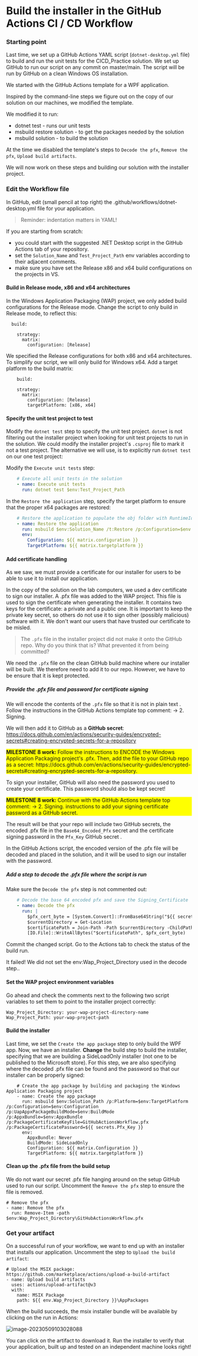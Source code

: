 # Build the installer in the GitHub Actions CI / CD Workflow



### Starting point

Last time, we set up a GitHub Actions YAML script (`dotnet-desktop.yml` file) to build and run the unit tests for the CICD_Practice solution. We set up GitHub to run our script on any commit on master/main. The script will be run by GitHub on a clean Windows OS installation.

We started with the GitHub Actions template for a WPF application. 

Inspired by the command-line steps we figure out on the copy of our solution on our machines, we modified the template. 

We modified it to run:

- dotnet test - runs our unit tests
- msbuild restore solution - to get the packages needed by the solution
- msbuild solution - to build the solution

At the time we disabled the template's steps to `Decode the pfx`, `Remove the pfx`, `Upload build artifacts`.

We will now work on these steps and building our solution with the installer project.



### Edit the Workflow file

In GitHub, edit (small pencil at top right) the .github/workflows/dotnet-desktop.yml file for your application. 

> Reminder:  indentation matters in YAML!
>

If you are starting from scratch:

- you could start with the suggested .NET Desktop script in the GitHub Actions tab of your repository.
- set the `Solution_Name` and `Test_Project_Path` env variables according to their adjacent comments.
- make sure you have set the Release x86 and x64 build configurations on the projects  in VS.



#### Build in Release mode, x86 and x64 architectures

In the Windows Application Packaging (WAP) project, we only added build configurations for the Release mode. Change the script to only build in Release mode, to reflect this:

```
  build:

    strategy:
      matrix:
        configuration: [Release]
```

We specified the Release configurations for both x86 and x64 architectures. To simplify our script, we will only build for Windows x64. Add a target platform to the build matrix:

```
    build:

    strategy:
      matrix:
        configuration: [Release]
        targetPlatform: [x86, x64]
```





#### Specify the unit test project to test

Modify the `dotnet test` step to specify the unit test project. `dotnet` is not filtering out the installer project when looking for unit test projects to run in the solution. We could modify the installer project's `.csproj` file to mark it not a test project. The alternative we will use, is to explicitly run `dotnet test` on our one test project:

Modify the `Execute unit tests` step:

```yaml
    # Execute all unit tests in the solution
    - name: Execute unit tests
      run: dotnet test $env:Test_Project_Path
```



In the `Restore the application` step, specify the target platform to ensure that the proper x64 packages are restored:

```yaml
    # Restore the application to populate the obj folder with RuntimeIdentifiers
    - name: Restore the application
      run: msbuild $env:Solution_Name /t:Restore /p:Configuration=$env:Configuration /p:Platform=$env:TargetPlatform
      env:
        Configuration: ${{ matrix.configuration }}
        TargetPlatform: ${{ matrix.targetplatform }}
```



#### Add certificate handling

As we saw, we must provide a certificate for our installer for users to be able to use it to install our application. 

In the copy of the solution on the lab computers, we used a dev certificate to sign our installer. A .pfx file was added to the WAP project.  This file is used to sign the certificate when generating the installer. It contains two keys for the certificate: a private and a public one. It is important to keep the private key secret, so others do not use it to sign other (possibly malicious) software with it. We don't want our users that have trusted our certificate to be misled.

> The `.pfx` file in the installer project did not make it onto the GitHub repo. Why do you think that is? What prevented it from being committed?

We need the `.pfx` file on the clean GitHub build machine where our installer will be built. We therefore need to add it to our repo. However, we have to be ensure that it is kept protected.



##### Provide the .pfx file and password for certificate signing

We will encode the contents of the `.pfx` file so that it is not in plain text . Follow the instructions in the GitHub Actions template top comment: -> 2. Signing.

We will then add it to GitHub as a **GitHub secret**: https://docs.github.com/en/actions/security-guides/encrypted-secrets#creating-encrypted-secrets-for-a-repository

<p style="background:yellow"><b>MILESTONE 8 work: </b>
     Follow the instructions to ENCODE the Windows Application Packaging project's .pfx. Then, add the file to your GitHub repo as a secret: https://docs.github.com/en/actions/security-guides/encrypted-secrets#creating-encrypted-secrets-for-a-repository.</p>


To sign your installer, GitHub will also need the password you used to create your certificate. This password should also be kept secret!

<p style="background:yellow"><b>MILESTONE 8 work: </b>
     Continue with the GitHub Actions template top comment: -> 2. Signing. instructions to add your signing certificate password as a GitHub secret.</p>

The result will be that your repo will include two GitHub secrets, the encoded .pfx file in the `Base64_Encoded_Pfx` secret and the certificate signing password in the `Pfx_Key` GitHub secret .  

In the GitHub Actions script, the encoded version of the .pfx file will be decoded and placed in the solution, and it will be used to sign our installer with the password.



##### Add a step to decode the .pfx file where the script is run

Make sure the `Decode the pfx` step is not commented out:

```yaml
    # Decode the base 64 encoded pfx and save the Signing_Certificate
    - name: Decode the pfx
      run: |
        $pfx_cert_byte = [System.Convert]::FromBase64String("${{ secrets.Base64_Encoded_Pfx }}")
        $currentDirectory = Get-Location
        $certificatePath = Join-Path -Path $currentDirectory -ChildPath $env:Wap_Project_Directory -AdditionalChildPath GitHubActionsWorkflow.pfx
        [IO.File]::WriteAllBytes("$certificatePath", $pfx_cert_byte)
```



Commit the changed script. Go to the Actions tab to check the status of the build run.

It failed! We did not set the env:Wap_Project_Directory used in the decode step.. 



#### Set the WAP project environment variables

Go ahead and check the comments next to the following two script variables to set them to point to the installer project correctly:

```
Wap_Project_Directory: your-wap-project-directory-name
Wap_Project_Path: your-wap-project-path  
```



#### Build the installer

Last time, we set the `Create the app package` step to only build the WPF app. Now, we have an installer. **Change** the build step to build the installer, specifying that we are building a SideLoadOnly installer (not one to be published to the Microsoft store). For this step, we are also specifying where the decoded .pfx file can be found and the password so that our installer can be properly signed: 

```
    # Create the app package by building and packaging the Windows Application Packaging project
    - name: Create the app package
      run: msbuild $env:Solution_Path /p:Platform=$env:TargetPlatform /p:Configuration=$env:Configuration /p:UapAppxPackageBuildMode=$env:BuildMode /p:AppxBundle=$env:AppxBundle /p:PackageCertificateKeyFile=GitHubActionsWorkflow.pfx /p:PackageCertificatePassword=${{ secrets.Pfx_Key }}
      env:
        AppxBundle: Never
        BuildMode: SideLoadOnly
        Configuration: ${{ matrix.Configuration }}
        TargetPlatform: ${{ matrix.targetplatform }}
```

 

#### Clean up the .pfx file from the build setup

We do not want our secret .pfx file hanging around on the setup GitHub used to run our script. Uncomment the `Remove the pfx` step to ensure the file is removed.

    # Remove the pfx
    - name: Remove the pfx
      run: Remove-Item -path $env:Wap_Project_Directory\GitHubActionsWorkflow.pfx



### Get your artifact

On a successful run of your workflow, we want to end up with an installer that installs our application. Uncomment the step to `Upload the build artifact`:

    # Upload the MSIX package: https://github.com/marketplace/actions/upload-a-build-artifact
    - name: Upload build artifacts
      uses: actions/upload-artifact@v3
      with:
        name: MSIX Package
        path: ${{ env.Wap_Project_Directory }}\AppPackages



When the build succeeds, the msix installer bundle will be available by clicking on the run in Actions:

![image-20230509103028088](./Images/GitHub_Actions_Artifacts.PNG)



You can click on the artifact to download it. Run the installer to verify that your application, built up and tested on an independent machine looks right!
